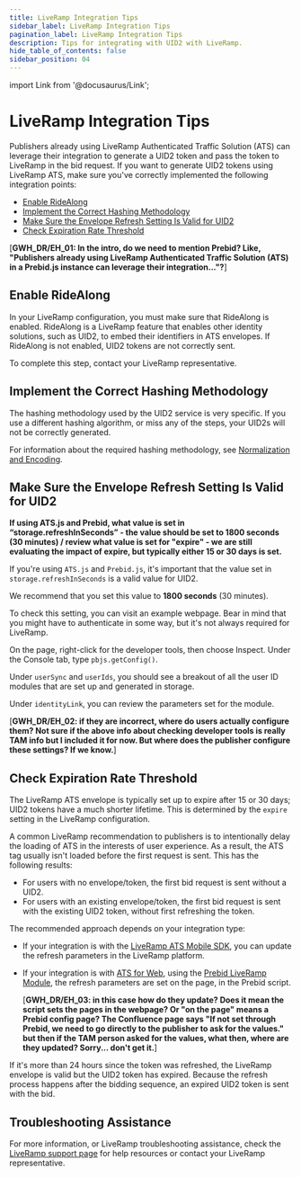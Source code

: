 ```yaml
---
title: LiveRamp Integration Tips
sidebar_label: LiveRamp Integration Tips
pagination_label: LiveRamp Integration Tips
description: Tips for integrating with UID2 with LiveRamp. 
hide_table_of_contents: false
sidebar_position: 04
---
```


import Link from '@docusaurus/Link';

# LiveRamp Integration Tips

Publishers already using LiveRamp Authenticated Traffic Solution (ATS) can leverage their integration to generate a UID2 token and pass the token to LiveRamp in the bid request. If you want to generate UID2 tokens using LiveRamp ATS, make sure you've correctly implemented the following integration points:

- [Enable RideAlong](#enable-ridealong)
- [Implement the Correct Hashing Methodology](#implement-the-correct-hashing-methodology)
- [Make Sure the Envelope Refresh Setting Is Valid for UID2](#make-sure-the-envelope-refresh-setting-is-valid-for-uid2)
- [Check Expiration Rate Threshold](#check-expiration-rate-threshold)

[**GWH_DR/EH_01: In the intro, do we need to mention Prebid? Like, "Publishers already using LiveRamp Authenticated Traffic Solution (ATS) in a Prebid.js instance can leverage their integration..."?**]

## Enable RideAlong

In your LiveRamp configuration, you must make sure that RideAlong is enabled. RideAlong is a LiveRamp feature that enables other identity solutions, such as UID2, to embed their identifiers in ATS envelopes. If RideAlong is not enabled, UID2 tokens are not correctly sent.

To complete this step, contact your LiveRamp representative.

## Implement the Correct Hashing Methodology

The hashing methodology used by the UID2 service is very specific. If you use a different hashing algorithm, or miss any of the steps, your UID2s will not be correctly generated.

For information about the required hashing methodology, see [Normalization and Encoding](../getting-started/gs-normalization-encoding.md).

## Make Sure the Envelope Refresh Setting Is Valid for UID2

**If using ATS.js and Prebid, what value is set in “storage.refreshInSeconds” - the value should be set to 1800 seconds (30 minutes) / review what value is set for "expire" - we are still evaluating the impact of expire, but typically either 15 or 30 days is set.**

If you're using `ATS.js` and `Prebid.js`, it's important that the value set in `storage.refreshInSeconds` is a valid value for UID2.

We recommend that you set this value to **1800 seconds** (30 minutes).

To check this setting, you can visit an example webpage. Bear in mind that you might have to authenticate in some way, but it's not always required for LiveRamp.

On the page, right-click for the developer tools, then choose Inspect. Under the Console tab, type `pbjs.getConfig()`.

Under `userSync` and `userIds`, you should see a breakout of all the user ID modules that are set up and generated in storage. 

Under `identityLink`, you can review the parameters set for the module.

[**GWH_DR/EH_02: if they are incorrect, where do users actually configure them? Not sure if the above info about checking developer tools is really TAM info but I included it for now. But where does the publisher configure these settings? If we know.**]

## Check Expiration Rate Threshold

The LiveRamp ATS envelope is typically set up to expire after 15 or 30 days; UID2 tokens have a much shorter lifetime. This is determined by the `expire` setting in the LiveRamp configuration.

A common LiveRamp recommendation to publishers is to intentionally delay the loading of ATS in the interests of user experience. As a result, the ATS tag usually isn't loaded before the first request is sent. This has the following results:

- For users with no envelope/token, the first bid request is sent without a UID2.
- For users with an existing envelope/token, the first bid request is sent with the existing UID2 token, without first refreshing the token.

The recommended approach depends on your integration type:

- If your integration is with the [LiveRamp ATS Mobile SDK](https://docs.liveramp.com/privacy-manager/en/implement-ats-mobile-sdk.html), you can update the refresh parameters in the LiveRamp platform.
- If your integration is with [ATS for Web](https://docs.liveramp.com/privacy-manager/en/implement-ats-js.html), using the [Prebid LiveRamp Module](https://docs.prebid.org/dev-docs/modules/userid-submodules/ramp.html), the refresh parameters are set on the page, in the Prebid script.

  [**GWH_DR/EH_03: in this case how do they update? Does it mean the script sets the pages in the webpage? Or "on the page" means a Prebid config page? The Confluence page says "If not set through Prebid, we need to go directly to the publisher to ask for the values." but then if the TAM person asked for the values, what then, where are they updated? Sorry... don't get it.**]

If it's more than 24 hours since the token was refreshed, the LiveRamp envelope is valid but the UID2 token has expired. Because the refresh process happens after the bidding sequence, an expired UID2 token is sent with the bid.

## Troubleshooting Assistance

For more information, or LiveRamp troubleshooting assistance, check the [LiveRamp support page](https://docs.liveramp.com/connect/en/support.html) for help resources or contact your LiveRamp representative.
